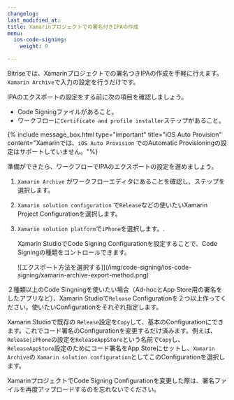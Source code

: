 ```yaml
---
changelog:
last_modified_at:
title: Xamarinプロジェクトでの署名付きIPAの作成
menu:
  ios-code-signing:
    weight: 9

---
```

Bitriseでは、Xamarinプロジェクトでの署名つきIPAの作成を手軽に行えます。`Xamarin Archive`で入力の設定を行うだけです。

IPAのエクスポートの設定をする前に次の項目を確認しましょう。

* Code Signingファイルがあること。
* ワークフローに`Certificate and profile installer`ステップがあること。

{% include message_box.html type="important" title="iOS Auto Provision" content="Xamarinでは、`iOS Auto Provision` でのAutomatic Provisioningの設定はサポートしていません。"%}

準備ができたら、ワークフローでIPAのエクスポートの設定を進めましょう。

1. `Xamarin Archive` がワークフローエディタにあることを確認し、ステップを選択します。
2. `Xamarin solution configuration` で`Release`などの使いたいXamarin Project Configurationを選択します。
3. `Xamarin solution platform`で`iPhone`を選択します。.

   Xamarin StudioでCode Signing Configurationを設定することで、Code Signingの種類をコントロールできます。

   ![エクスポート方法を選択する]](/img/code-signing/ios-code-signing/xamarin-archive-export-method.png)

２種類以上のCode Singningを使いたい場合（Ad-hocとApp Store用の署名をしたアプリなど）、Xamarin Studioで`Release` Configurationを２つ以上作ってください。使いたいConfigurationをそれぞれ指定します。

Xamarin Studioで既存の `Release`設定を`Copy`して、基本のConfigurationにできます。これでコード署名のConfigurationを変更するだけ済みます。例えば、`Release|iPhone`の設定を`ReleaseAppStore`という名前で`Copy`し、`ReleaseAppStore`設定のためにコード署名をApp Storeにセットし、`Xamarin Archive`の `Xamarin solution configuration`としてこのConfigurationを選択します。

XamarinプロジェクトでCode Signing Configurationを変更した際は、署名ファイルを再度アップロードするのを忘れないでください。